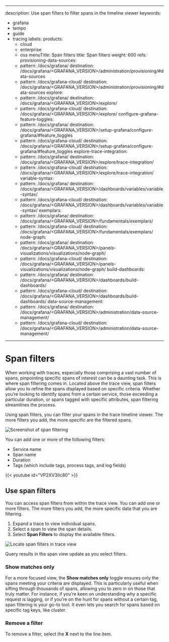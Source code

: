 -----

description: Use span filters to filter spans in the timeline viewer
keywords:

- grafana
- tempo
- guide
- tracing
  labels:
  products:
  - cloud
  - enterprise
  - oss
    menuTitle: Span filters
    title: Span filters
    weight: 600
    refs:
    provisioning-data-sources:
  - pattern: /docs/grafana/
    destination: /docs/grafana/\<GRAFANA\_VERSION\>/administration/provisioning/\#data-sources
  - pattern: /docs/grafana-cloud/
    destination: /docs/grafana/\<GRAFANA\_VERSION\>/administration/provisioning/\#data-sources
    explore:
  - pattern: /docs/grafana/
    destination: /docs/grafana/\<GRAFANA\_VERSION\>/explore/
  - pattern: /docs/grafana-cloud/
    destination: /docs/grafana/\<GRAFANA\_VERSION\>/explore/
    configure-grafana-feature-toggles:
  - pattern: /docs/grafana/
    destination: /docs/grafana/\<GRAFANA\_VERSION\>/setup-grafana/configure-grafana/\#feature\_toggles
  - pattern: /docs/grafana-cloud/
    destination: /docs/grafana/\<GRAFANA\_VERSION\>/setup-grafana/configure-grafana/\#feature\_toggles
    explore-trace-integration:
  - pattern: /docs/grafana/
    destination: /docs/grafana/\<GRAFANA\_VERSION\>/explore/trace-integration/
  - pattern: /docs/grafana-cloud/
    destination: /docs/grafana/\<GRAFANA\_VERSION\>/explore/trace-integration/
    variable-syntax:
  - pattern: /docs/grafana/
    destination: /docs/grafana/\<GRAFANA\_VERSION\>/dashboards/variables/variable-syntax/
  - pattern: /docs/grafana-cloud/
    destination: /docs/grafana/\<GRAFANA\_VERSION\>/dashboards/variables/variable-syntax/
    exemplars:
  - pattern: /docs/grafana/
    destination: /docs/grafana/\<GRAFANA\_VERSION\>/fundamentals/exemplars/
  - pattern: /docs/grafana-cloud/
    destination: /docs/grafana/\<GRAFANA\_VERSION\>/fundamentals/exemplars/
    node-graph:
  - pattern: /docs/grafana/
    destination: /docs/grafana/\<GRAFANA\_VERSION\>/panels-visualizations/visualizations/node-graph/
  - pattern: /docs/grafana-cloud/
    destination: /docs/grafana/\<GRAFANA\_VERSION\>/panels-visualizations/visualizations/node-graph/
    build-dashboards:
  - pattern: /docs/grafana/
    destination: /docs/grafana/\<GRAFANA\_VERSION\>/dashboards/build-dashboards/
  - pattern: /docs/grafana-cloud/
    destination: /docs/grafana/\<GRAFANA\_VERSION\>/dashboards/build-dashboards/
    data-source-management:
  - pattern: /docs/grafana/
    destination: /docs/grafana/\<GRAFANA\_VERSION\>/administration/data-source-management/
  - pattern: /docs/grafana-cloud/
    destination: /docs/grafana/\<GRAFANA\_VERSION\>/administration/data-source-management/

-----

# Span filters

When working with traces, especially those comprising a vast number of spans, pinpointing specific spans of interest can be a daunting task.
This is where span filtering comes in.
Located above the trace view, span filters allow you to refine the spans displayed based on specific criteria.
Whether you’re looking to identify spans from a certain service, those exceeding a particular duration, or spans tagged with specific attributes, span filtering streamlines the process.

Using span filters, you can filter your spans in the trace timeline viewer. The more filters you add, the more specific are the filtered spans.

![Screenshot of span filtering](/media/docs/tempo/screenshot-grafana-tempo-span-filters-v10-1.png)

You can add one or more of the following filters:

- Service name
- Span name
- Duration
- Tags (which include tags, process tags, and log fields)

{{\< youtube id="VP2XV3IIc80" \>}}

## Use span filters

You can access span filters from within the trace view. You can add one or more filters.
The more filters you add, the more specific data that you are filtering.

1. Expand a trace to view individual spans.
2. Select a span to view the span details.
3. Select **Span Filters** to display the available filters.

![Locate span filters in trace view](/media/docs/grafana/data-sources/tempo-span-filters-find.gif)

Query results in the span view update as you select filters.

### Show matches only

For a more focused view, the **Show matches only** toggle ensures only the spans meeting your criteria are displayed. This is particularly useful when sifting through thousands of spans, allowing you to zero in on those that truly matter.
For instance, if you’re keen on understanding why a specific request is lagging, or if you’re on the hunt for spans without a certain tag, span filtering is your go-to tool.
It even lets you search for spans based on specific tag keys, like cluster.

### Remove a filter

To remove a filter, select the **X** next to the line item.
